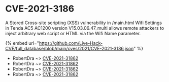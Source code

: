 # CVE-2021-3186

A Stored Cross-site scripting (XSS) vulnerability in /main.html Wifi Settings in Tenda AC5 AC1200 version V15.03.06.47_multi allows remote attackers to inject arbitrary web script or HTML via the Wifi Name parameter.

{% embed url="https://github.com/Live-Hack-CVE/full_database/blob/main/cves/2021/CVE-2021-3186.json" %}


* RobertDra ~> [CVE-2021-31862](https://www.alice-snow.ru/2021/database/cve-2021-3186/cve-2021-31862-robertdra)
* RobertDra ~> [CVE-2021-31862](https://www.alice-snow.ru/2021/database/cve-2021-3186/cve-2021-31862-robertdra)
* RobertDra ~> [CVE-2021-31862](https://www.alice-snow.ru/2021/database/cve-2021-3186/cve-2021-31862-robertdra)
* RobertDra ~> [CVE-2021-31862](https://www.alice-snow.ru/2021/database/cve-2021-3186/cve-2021-31862-robertdra)